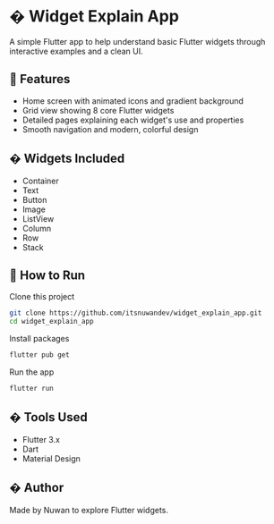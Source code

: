 # � Widget Explain App
A simple Flutter app to help understand basic Flutter widgets through interactive examples and a clean UI.

## 📌 Features
- Home screen with animated icons and gradient background
- Grid view showing 8 core Flutter widgets
- Detailed pages explaining each widget's use and properties
- Smooth navigation and modern, colorful design

## � Widgets Included
- Container
- Text
- Button
- Image
- ListView
- Column
- Row
- Stack

## 🚀 How to Run
Clone this project
```bash
git clone https://github.com/itsnuwandev/widget_explain_app.git
cd widget_explain_app
```

Install packages
```bash
flutter pub get
```

Run the app
```bash
flutter run
```

## � Tools Used
- Flutter 3.x
- Dart
- Material Design

## � Author
Made by Nuwan to explore Flutter widgets.
